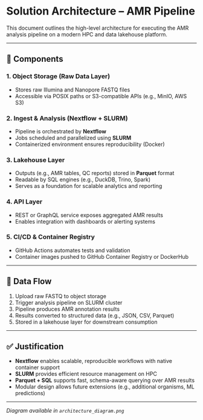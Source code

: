 # Solution Architecture – AMR Pipeline

This document outlines the high-level architecture for executing the AMR analysis pipeline on a modern HPC and data lakehouse platform.

---

## 🧱 Components

### 1. **Object Storage (Raw Data Layer)**
- Stores raw Illumina and Nanopore FASTQ files
- Accessible via POSIX paths or S3-compatible APIs (e.g., MinIO, AWS S3)

### 2. **Ingest & Analysis (Nextflow + SLURM)**
- Pipeline is orchestrated by **Nextflow**
- Jobs scheduled and parallelized using **SLURM**
- Containerized environment ensures reproducibility (Docker)

### 3. **Lakehouse Layer**
- Outputs (e.g., AMR tables, QC reports) stored in **Parquet** format
- Readable by SQL engines (e.g., DuckDB, Trino, Spark)
- Serves as a foundation for scalable analytics and reporting

### 4. **API Layer**
- REST or GraphQL service exposes aggregated AMR results
- Enables integration with dashboards or alerting systems

### 5. **CI/CD & Container Registry**
- GitHub Actions automates tests and validation
- Container images pushed to GitHub Container Registry or DockerHub

---

## 🔄 Data Flow

1. Upload raw FASTQ to object storage
2. Trigger analysis pipeline on SLURM cluster
3. Pipeline produces AMR annotation results
4. Results converted to structured data (e.g., JSON, CSV, Parquet)
5. Stored in a lakehouse layer for downstream consumption

---

## ✅ Justification

- **Nextflow** enables scalable, reproducible workflows with native container support
- **SLURM** provides efficient resource management on HPC
- **Parquet + SQL** supports fast, schema-aware querying over AMR results
- Modular design allows future extensions (e.g., additional organisms, ML predictions)

---

*Diagram available in `architecture_diagram.png`*

 
